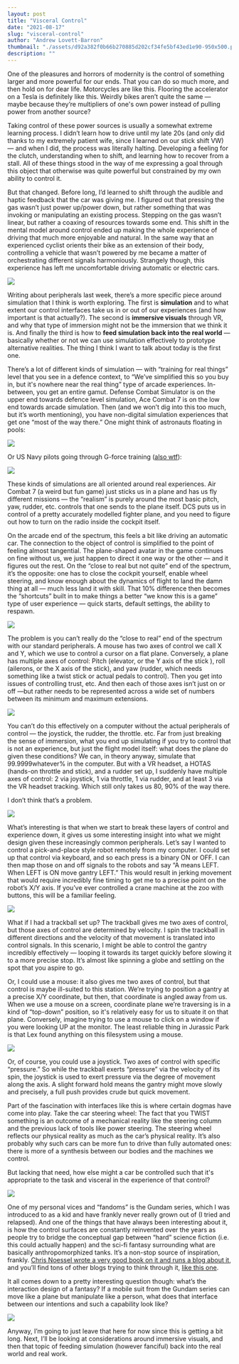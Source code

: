 ```yaml
---
layout: post
title: "Visceral Control"
date: "2021-08-17"
slug: "visceral-control"
author: "Andrew Lovett-Barron"
thumbnail: "./assets/d92a382f0b66b270885d202cf34fe5bf43ed1e90-950x500.png"
description: ""
---
```


One of the pleasures and horrors of modernity is the control of something larger and more powerful for our ends. That you can do so much more, and then hold on for dear life. Motorcycles are like this. Flooring the accelerator on a Tesla is definitely like this. Weirdly bikes aren’t quite the same — maybe because they’re multipliers of one's own power instead of pulling power from another source?

  


Taking control of these power sources is usually a somewhat extreme learning process. I didn’t learn how to drive until my late 20s (and only did thanks to my extremely patient wife, since I learned on our stick shift VW) — and when I did, the process was literally halting. Developing a feeling for the clutch, understanding when to shift, and learning how to recover from a stall. All of these things stood in the way of me expressing a goal through this object that otherwise was quite powerful but constrained by my own ability to control it.

  


But that changed. Before long, I’d learned to shift through the audible and haptic feedback that the car was giving me. I figured out that pressing the gas wasn’t just power up/power down, but rather something that was invoking or manipulating an existing process. Stepping on the gas wasn’t linear, but rather a coaxing of resources towards some end. This shift in the mental model around control ended up making the whole experience of driving that much more enjoyable and natural. In the same way that an experienced cyclist orients their bike as an extension of their body, controlling a vehicle that wasn’t powered by me became a matter of orchestrating different signals harmoniously. Strangely though, this experience has left me uncomfortable driving automatic or electric cars.

  


![](./assets/6f308b89c6a0ed75c188e2668614f12e50e01ceb-2448x2448.jpg)

  


  


Writing about peripherals last week, there’s a more specific piece around simulation that I think is worth exploring. The first is **simulation** and to what extent our control interfaces take us in or out of our experiences (and how important is that actually?). The second is **immersive visuals** through VR, and why that type of immersion might not be the immersion that we think it is. And finally the third is how to **feed simulation back into the real world** — basically whether or not we can use simulation effectively to prototype alternative realities. The thing I think I want to talk about today is the first one.

  


There’s a lot of different kinds of simulation — with “training for real things” level that you see in a defence context, to “We’ve simplified this so you buy in, but it's nowhere near the real thing” type of arcade experiences. In-between, you get an entire gamut. Defense Combat Simulator is on the upper end towards defence level simulation, Ace Combat 7 is on the low end towards arcade simulation. Then (and we won’t dig into this too much, but it’s worth mentioning), you have non-digital simulation experiences that get one “most of the way there.” One might think of astronauts floating in pools:

  




![](./assets/479f0d5cc511570b98c5e4e6000d8c1bd9b3daa3-2660x2128.png)

  


Or US Navy pilots going through G-force training ([also wtf](https://www.youtube.com/watch?v=_0nbRYIBVDQ)):



![](./assets/79aad6f2856bf8383ef680be5db87fff77eff361-480x360.jpg)

  


These kinds of simulations are all oriented around real experiences. Air Combat 7 (a weird but fun game) just sticks us in a plane and has us fly different missions — the “realism” is purely around the most basic pitch, yaw, rudder, etc. controls that one sends to the plane itself. DCS puts us in control of a pretty accurately modelled fighter plane, and you need to figure out how to turn on the radio inside the cockpit itself.

  


On the arcade end of the spectrum, this feels a bit like driving an automatic car. The connection to the object of control is simplified to the point of feeling almost tangential. The plane-shaped avatar in the game continues on fine without us, we just happen to direct it one way or the other — and it figures out the rest. On the “close to real but not quite” end of the spectrum, it’s the opposite: one has to close the cockpit yourself, enable wheel steering, and know enough about the dynamics of flight to land the damn thing at all — much less land it with skill. That 10% difference then becomes the “shortcuts” built in to make things a better “we know this is a game” type of user experience — quick starts, default settings, the ability to respawn.



![](./assets/ec40ea9e3503e7c803d55ff888aed459d3bd1445-978x1050.jpg)

The problem is you can’t really do the “close to real” end of the spectrum with our standard peripherals. A mouse has two axes of control we call X and Y, which we use to control a cursor on a flat plane. Conversely, a plane has multiple axes of control: Pitch (elevator, or the Y axis of the stick ), roll (ailerons, or the X axis of the stick), and yaw (rudder, which needs something like a twist stick or actual pedals to control). Then you get into issues of controlling trust, etc. And then each of those axes isn’t just on or off —but rather needs to be represented across a wide set of numbers between its minimum and maximum extensions.



![](./assets/6db3ad76f2d47323f5eaba94fb9f18852fad6a8a-2508x1558.png)

You can’t do this effectively on a computer without the actual peripherals of control — the joystick, the rudder, the throttle. etc. Far from just breaking the sense of immersion, what you end up simulating if you try to control that is not an experience, but just the flight model itself: what does the plane do given these conditions? We can, in theory anyway, simulate that 99.9999whatever% in the computer. But with a VR headset, a HOTAS (hands-on throttle and stick), and a rudder set up, I suddenly have multiple axes of control: 2 via joystick, 1 via throttle, 1 via rudder, and at least 3 via the VR headset tracking. Which still only takes us 80, 90% of the way there.

  


I don’t think that’s a problem.

  


  




![](./assets/bf8b72f1bdf9226a91605fc02850e332a547d9b3-512x341.jpg)

  


What’s interesting is that when we start to break these layers of control and experience down, it gives us some interesting insight into what we might design given these increasingly common peripherals. Let’s say I wanted to control a pick-and-place style robot remotely from my computer. I could set up that control via keyboard, and so each press is a binary ON or OFF. I can then map those on and off signals to the robots and say “A means LEFT. When LEFT is ON move gantry LEFT.” This would result in jerking movement that would require incredibly fine timing to get me to a precise point on the robot’s X/Y axis. If you’ve ever controlled a crane machine at the zoo with buttons, this will be a familiar feeling.

  




![](./assets/9e7a691dbb9dd0e821e9b3a956e073dd266b2c60-1600x1067.jpg)

What if I had a trackball set up? The trackball gives me two axes of control, but those axes of control are determined by velocity. I spin the trackball in different directions and the velocity of that movement is translated into control signals. In this scenario, I might be able to control the gantry incredibly effectively — looping it towards its target quickly before slowing it to a more precise stop. It’s almost like spinning a globe and settling on the spot that you aspire to go.

  


Or, I could use a mouse: it also gives me two axes of control, but that control is maybe ill-suited to this station. We’re trying to position a gantry at a precise X/Y coordinate, but then, that coordinate is angled away from us. When we use a mouse on a screen, coordinate plane we’re traversing is in a kind of “top-down” position, so it's relatively easy for us to situate it on that plane. Conversely, imagine trying to use a mouse to click on a window if you were looking UP at the monitor. The least reliable thing in Jurassic Park is that Lex found anything on this filesystem using a mouse.

  




![](./assets/5fac4b50c47eacda15c977b5d1b765d14af6016d-800x416.jpg)

  


Or, of course, you could use a joystick. Two axes of control with specific “pressure.” So while the trackball exerts “pressure” via the velocity of its spin, the joystick is used to exert pressure via the degree of movement along the axis. A slight forward hold means the gantry might move slowly and precisely, a full push provides crude but quick movement.

  


Part of the fascination with interfaces like this is where certain dogmas have come into play. Take the car steering wheel: The fact that you TWIST something is an outcome of a mechanical reality like the steering column and the previous lack of tools like power steering. The steering wheel reflects our physical reality as much as the car’s physical reality. It’s also probably why such cars can be more fun to drive than fully automated ones: there is more of a synthesis between our bodies and the machines we control.

  


But lacking that need, how else might a car be controlled such that it's appropriate to the task and visceral in the experience of that control?

  




![](./assets/7815b75b53b1c15b54ee8617593606aa168e7b63-640x481.webp)

  


One of my personal vices and “fandoms” is the Gundam series, which I was introduced to as a kid and have frankly never really grown out of (I tried and relapsed). And one of the things that have always been interesting about it, is how the control surfaces are constantly reinvented over the years as people try to bridge the conceptual gap between “hard” science fiction (i.e. this could actually happen) and the sci-fi fantasy surrounding what are basically anthropomorphized tanks. It’s a non-stop source of inspiration, frankly. [Chris Noessel wrote a very good book on it and runs a blog about it](https://scifiinterfaces.com/), and you’ll find tons of other blogs trying to think through it, [like this one](https://aaltomies.wordpress.com/2016/04/27/your-giant-robots-controls/).

  


It all comes down to a pretty interesting question though: what’s the interaction design of a fantasy? If a mobile suit from the Gundam series can move like a plane but manipulate like a person, what does that interface between our intentions and such a capability look like?

  




![](./assets/7c9535bec378053235888c98950d7fb360ccf31d-400x377.jpg)

  


Anyway, I’m going to just leave that here for now since this is getting a bit long. Next, I’ll be looking at considerations around immersive visuals, and then that topic of feeding simulation (however fanciful) back into the real world and real work.
